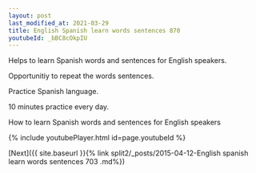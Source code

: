 ```yaml
---
layout: post
last_modified_at: 2021-03-29
title: English Spanish learn words sentences 870 
youtubeId: _bBC8cOkpIU
---
```

 
 
Helps to learn Spanish words and sentences for English speakers.

Opportunitiy to repeat the words sentences. 

Practice Spanish language. 
 
10 minutes practice every day. 
 
How to learn Spanish words and sentences for English speakers 
 
{% include youtubePlayer.html id=page.youtubeId %}
 
 
[Next]({{ site.baseurl }}{% link  split2/_posts/2015-04-12-English spanish learn words sentences 703 .md%})
 

